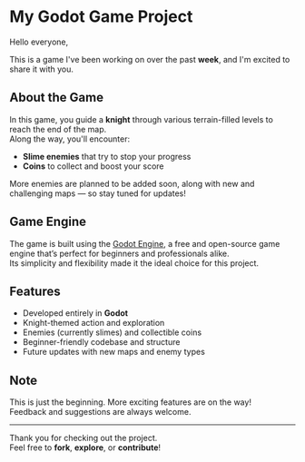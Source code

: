# My Godot Game Project

Hello everyone,

This is a game I've been working on over the past **week**, and I'm excited to share it with you.

## About the Game

In this game, you guide a **knight** through various terrain-filled levels to reach the end of the map.  
Along the way, you'll encounter:
- **Slime enemies** that try to stop your progress
- **Coins** to collect and boost your score

More enemies are planned to be added soon, along with new and challenging maps — so stay tuned for updates!

## Game Engine

The game is built using the [Godot Engine](https://godotengine.org/), a free and open-source game engine that’s perfect for beginners and professionals alike.  
Its simplicity and flexibility made it the ideal choice for this project.

## Features

- Developed entirely in **Godot**
- Knight-themed action and exploration
- Enemies (currently slimes) and collectible coins
- Beginner-friendly codebase and structure
- Future updates with new maps and enemy types

## Note

This is just the beginning. More exciting features are on the way!  
Feedback and suggestions are always welcome.

---

Thank you for checking out the project.  
Feel free to **fork**, **explore**, or **contribute**!
